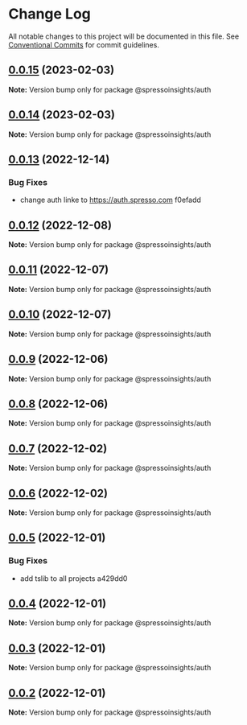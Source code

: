 # Change Log

All notable changes to this project will be documented in this file.
See [Conventional Commits](https://conventionalcommits.org) for commit guidelines.

## [0.0.15](/compare/v0.0.14...v0.0.15) (2023-02-03)

**Note:** Version bump only for package @spressoinsights/auth

## [0.0.14](/compare/v0.0.13...v0.0.14) (2023-02-03)

**Note:** Version bump only for package @spressoinsights/auth

## [0.0.13](/compare/v0.0.12...v0.0.13) (2022-12-14)

### Bug Fixes

-   change auth linke to https://auth.spresso.com f0efadd

## [0.0.12](/compare/v0.0.11...v0.0.12) (2022-12-08)

**Note:** Version bump only for package @spressoinsights/auth

## [0.0.11](/compare/v0.0.10...v0.0.11) (2022-12-07)

**Note:** Version bump only for package @spressoinsights/auth

## [0.0.10](/compare/v0.0.9...v0.0.10) (2022-12-07)

**Note:** Version bump only for package @spressoinsights/auth

## [0.0.9](/compare/v0.0.8...v0.0.9) (2022-12-06)

**Note:** Version bump only for package @spressoinsights/auth

## [0.0.8](/compare/v0.0.7...v0.0.8) (2022-12-06)

**Note:** Version bump only for package @spressoinsights/auth

## [0.0.7](/compare/v0.0.6...v0.0.7) (2022-12-02)

**Note:** Version bump only for package @spressoinsights/auth

## [0.0.6](/compare/v0.0.5...v0.0.6) (2022-12-02)

**Note:** Version bump only for package @spressoinsights/auth

## [0.0.5](/compare/v0.0.4...v0.0.5) (2022-12-01)

### Bug Fixes

-   add tslib to all projects a429dd0

## [0.0.4](/compare/v0.0.3...v0.0.4) (2022-12-01)

**Note:** Version bump only for package @spressoinsights/auth

## [0.0.3](/compare/v0.0.1...v0.0.3) (2022-12-01)

**Note:** Version bump only for package @spressoinsights/auth

## [0.0.2](/compare/v0.0.1...v0.0.2) (2022-12-01)

**Note:** Version bump only for package @spressoinsights/auth
